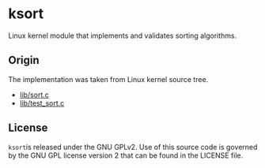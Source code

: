 # ksort

Linux kernel module that implements and validates sorting algorithms.

## Origin

The implementation was taken from Linux kernel source tree.
* [lib/sort.c](https://github.com/torvalds/linux/tree/master/lib/sort.c)
* [lib/test_sort.c](https://github.com/torvalds/linux/blob/master/lib/test_sort.c)

## License

`ksort`is released under the GNU GPLv2. Use of this source code is governed by
the GNU GPL license version 2 that can be found in the LICENSE file.

